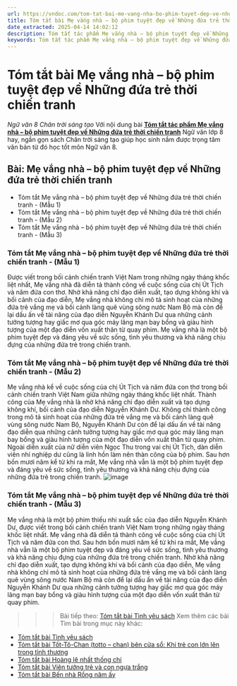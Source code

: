 ```yaml
---
url: https://vndoc.com/tom-tat-bai-me-vang-nha-bo-phim-tuyet-dep-ve-nhung-dua-tre-thoi-chien-tranh-331454
title: Tóm tắt bài Mẹ vắng nhà – bộ phim tuyệt đẹp về Những đứa trẻ thời chiến tranh - Ngữ văn 8 Chân trời sáng tạo - VnDoc.com
date_extracted: 2025-04-14 14:02:12
description: Tóm tắt tác phẩm Mẹ vắng nhà – bộ phim tuyệt đẹp về Những đứa trẻ thời chiến tranh sách Chân trời sáng tạo giúp quý thầy cô giáo và các bạn học sinh có thêm tài liệu tham khảo.
keywords: Tóm tắt tác phẩm Mẹ vắng nhà – bộ phim tuyệt đẹp về Những đứa trẻ thời chiến tranh,Bài Mẹ vắng nhà – bộ phim tuyệt đẹp về Những đứa trẻ thời chiến tranh,tóm tắt Mẹ vắng nhà – bộ phim tuyệt đẹp về Những đứa trẻ thời chiến tranh,Tóm tắt văn bản Mẹ vắng nhà – bộ phim tuyệt đẹp về Những đứa trẻ thời chiến tranh,học tốt ngữ văn lớp 8,ngữ văn 8,ngữ văn 8 Chân trời sáng tạo,ngữ văn lớp 8,văn 8 Chân trời sáng tạo,tóm tắt ngữ văn 8 CTST
---
```


# Tóm tắt bài Mẹ vắng nhà – bộ phim tuyệt đẹp về Những đứa trẻ thời chiến tranh
 _Ngữ văn 8 Chân trời sáng tạo_
Với nội dung bài [**Tóm tắt tác phẩm Mẹ vắng nhà – bộ phim tuyệt đẹp về Những đứa trẻ thời chiến tranh**](<https://vndoc.com/tom-tat-bai-me-vang-nha-bo-phim-tuyet-dep-ve-nhung-dua-tre-thoi-chien-tranh-331454>) Ngữ văn lớp 8 hay, ngắn gọn  sách Chân trời sáng tạo giúp học sinh nắm được trọng tâm văn bản từ đó học tốt môn Ngữ văn 8.
## Bài: **Mẹ vắng nhà – bộ phim tuyệt đẹp về Những đứa trẻ thời chiến tranh**
  * Tóm tắt Mẹ vắng nhà – bộ phim tuyệt đẹp về Những đứa trẻ thời chiến tranh - \(Mẫu 1\)
  * Tóm tắt Mẹ vắng nhà – bộ phim tuyệt đẹp về Những đứa trẻ thời chiến tranh - \(Mẫu 2\)
  * Tóm tắt Mẹ vắng nhà – bộ phim tuyệt đẹp về Những đứa trẻ thời chiến tranh - \(Mẫu 3\)

### **Tóm tắt Mẹ vắng nhà – bộ phim tuyệt đẹp về Những đứa trẻ thời chiến tranh - \(Mẫu 1\)**
Được viết trong bối cảnh chiến tranh Việt Nam trong những ngày tháng khốc liệt nhất, Mẹ vắng nhà đã diễn tả thành công về cuộc sống của chị Út Tịch và năm đứa con thơ. Nhờ khả năng chỉ đạo diễn xuất, tạo dựng không khí và bối cảnh của đạo diễn, Mẹ vắng nhà không chỉ mô tả sinh hoạt của những đứa trẻ vắng mẹ và bối cảnh làng quê vùng sông nước Nam Bộ mà còn để lại dấu ấn về tài năng của đạo diễn Nguyễn Khánh Dư qua những cảnh tưởng tượng hay giấc mơ qua góc máy lãng mạn bay bổng và giàu hình tượng của một đạo diễn vốn xuất thân từ quay phim. Mẹ vắng nhà là một bộ phim tuyệt đẹp và đáng yêu về sức sống, tình yêu thương và khả năng chịu đựng của những đứa trẻ trong chiến tranh.
### **Tóm tắt Mẹ vắng nhà – bộ phim tuyệt đẹp về Những đứa trẻ thời chiến tranh - \(Mẫu 2\)**
Mẹ vắng nhà kể về cuộc sống của chị Út Tịch và năm đứa con thơ trong bối cảnh chiến tranh Việt Nam giữa những ngày tháng khốc liệt nhất. Thành công của Mẹ vắng nhà là nhờ khả năng chỉ đạo diễn xuất và tạo dựng không khí, bối cảnh của đạo diễn Nguyễn Khánh Dư. Không chỉ thành công trong mô tả sinh hoạt của những đứa trẻ vắng mẹ và bối cảnh làng quê vùng sông nước Nam Bộ, Nguyễn Khánh Dư còn để lại dấu ấn về tài năng đạo diễn qua những cảnh tưởng tượng hay giấc mơ qua góc máy lãng mạn bay bổng và giàu hình tượng của một đạo diễn vốn xuất thân từ quay phim. Ngoài diễn xuất của nữ diễn viên Ngọc Thu trong vai chị Út Tịch, dàn diễn viên nhí nghiệp dư cũng là linh hồn làm nên thàn công của bộ phim. Sau hơn bốn mươi năm kể từ khi ra mắt, Mẹ vắng nhà vẫn là một bộ phim tuyệt đẹp và đáng yêu về sức sống, tình yêu thương và khả năng chịu đựng của những đứa trẻ trong chiến tranh.
![image](https://i.vdoc.vn/data/image/2024/11/13/1-1699235369.jpg)
### **Tóm tắt Mẹ vắng nhà – bộ phim tuyệt đẹp về Những đứa trẻ thời chiến tranh - \(Mẫu 3\)**
Mẹ vắng nhà là một bộ phim thiếu nhi xuất sắc của đạo diễn Nguyễn Khánh Dư, được viết trong bối cảnh chiến tranh Việt Nam trong những ngày tháng khốc liệt nhất. Mẹ vắng nhà đã diễn tả thành công về cuộc sống của chị Út Tịch và năm đứa con thơ. Sau hơn bốn mươi năm kể từ khi ra mắt, Mẹ vắng nhà vẫn là một bộ phim tuyệt đẹp và đáng yêu về sức sống, tình yêu thương và khả năng chịu đựng của những đứa trẻ trong chiến tranh. Nhờ khả năng chỉ đạo diễn xuất, tạo dựng không khí và bối cảnh của đạo diễn, Mẹ vắng nhà không chỉ mô tả sinh hoạt của những đứa trẻ vắng mẹ và bối cảnh làng quê vùng sông nước Nam Bộ mà còn để lại dấu ấn về tài năng của đạo diễn Nguyễn Khánh Dư qua những cảnh tưởng tượng hay giấc mơ qua góc máy lãng mạn bay bổng và giàu hình tượng của một đạo diễn vốn xuất thân từ quay phim.
>>> Bài tiếp theo: [Tóm tắt bài Tình yêu sách](<https://vndoc.com/tom-tat-bai-tinh-yeu-sach-331457>)
Xem thêm các bài Tìm bài trong mục này khác:
  * [Tóm tắt bài Tình yêu sách](</tom-tat-bai-tinh-yeu-sach-331457>)
  * [Tóm tắt bài Tốt-Tô-Chan \(totto – chan\) bên cửa sổ: Khi trẻ con lớn lên trong tình thương](</tom-tat-tot-to-chan-totto-chan-ben-cua-so-khi-tre-con-lon-len-trong-tinh-thuong-331458>)
  * [Tóm tắt bài Hoàng lê nhất thống chí](</tom-tat-hoang-le-nhat-thong-chi-331459>)
  * [Tóm tắt bài Viên tướng trẻ và con ngựa trắng](</tom-tat-bai-vien-tuong-tre-va-con-ngua-trang-331460>)
  * [Tóm tắt bài Bến nhà Rồng năm ấy](</tom-tat-bai-ben-nha-rong-nam-ay-331461>)

